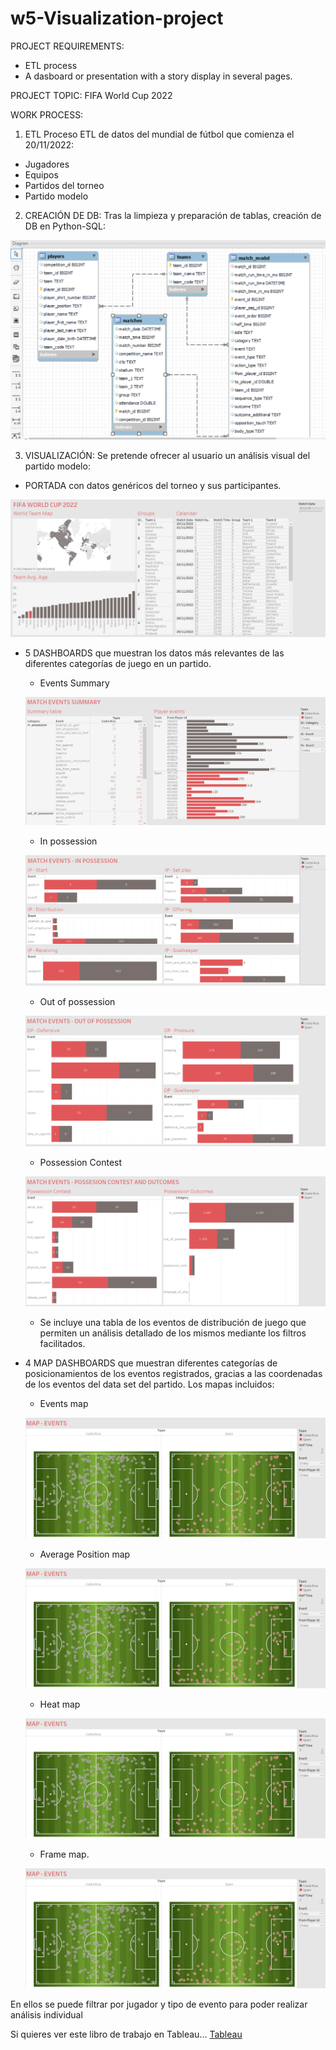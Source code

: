 # w5-Visualization-project

PROJECT REQUIREMENTS: 
- ETL process
- A dasboard or presentation with a story display in several pages.


PROJECT TOPIC: 
FIFA World Cup 2022


WORK PROCESS:

1) ETL
Proceso ETL de datos del mundial de fútbol que comienza el 20/11/2022:
- Jugadores
- Equipos
- Partidos del torneo
- Partido modelo

2) CREACIÓN DE DB:
Tras la limpieza y preparación de tablas, creación de DB en Python-SQL:

![Image text](https://github.com/Davidteje/w5-Visualization-project/blob/main/img/DB_EER_diagram.PNG)


3) VISUALIZACIÓN:
Se pretende ofrecer al usuario un análisis visual del partido modelo:

- PORTADA con datos genéricos del torneo y sus participantes.

![Image text](https://github.com/Davidteje/w5-Visualization-project/blob/main/img/Portada.PNG)

- 5 DASHBOARDS que muestran los datos más relevantes de las diferentes categorías de juego en un partido.
    - Events Summary
    
    ![Image text](https://github.com/Davidteje/w5-Visualization-project/blob/main/img/Events_summary.PNG)

    - In possession
    
    ![Image text](https://github.com/Davidteje/w5-Visualization-project/blob/main/img/Events_IP.PNG)
    
    - Out of possession
    
    ![Image text](https://github.com/Davidteje/w5-Visualization-project/blob/main/img/Events_OP.PNG)
    
    - Possession Contest
    
    ![Image text](https://github.com/Davidteje/w5-Visualization-project/blob/main/img/Events_PC.PNG)
    
    
    - Se incluye una tabla de los eventos de distribución de juego que permiten un análisis detallado de los mismos mediante los filtros facilitados.
    
- 4 MAP DASHBOARDS que muestran diferentes categorías de posicionamientos de los eventos registrados, gracias a las coordenadas de los eventos del data set del partido. Los mapas incluidos:

    - Events map
    
    ![Image text](https://github.com/Davidteje/w5-Visualization-project/blob/main/img/Map_events.PNG)
    
    - Average Position map
    
    ![Image text](https://github.com/Davidteje/w5-Visualization-project/blob/main/img/Map_events.PNG)
    
    - Heat map
    
    ![Image text](https://github.com/Davidteje/w5-Visualization-project/blob/main/img/Map_events.PNG)
    
    - Frame map.
    
    ![Image text](https://github.com/Davidteje/w5-Visualization-project/blob/main/img/Map_events.PNG)
    
En ellos se puede filtrar por jugador y tipo de evento para poder realizar análisis individual

    
Si quieres ver este libro de trabajo en Tableau... [Tableau](https://public.tableau.com/app/profile/david.tejedor/viz/w5-Viz-Project-World_cup_2022/Historia1?publish=yes)


